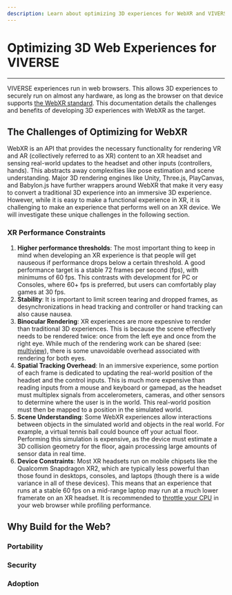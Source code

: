 ```yaml
---
description: Learn about optimizing 3D experiences for WebXR and VIVERSE
---
```


# Optimizing 3D Web Experiences for VIVERSE

***
VIVERSE experiences run in web browsers. This allows 3D experiences to securely run on almost any hardware, as long as the browser on that device supports [the WebXR standard](https://developer.mozilla.org/en-US/docs/Web/API/WebXR_Device_API/Fundamentals). This documentation details the challenges and benefits of developing 3D experiences with WebXR as the target.

## The Challenges of Optimizing for WebXR

WebXR is an API that provides the necessary functionality for rendering VR and AR (collectively referred to as XR) content to an XR headset and sensing real-world updates to the headset and other inputs (controllers, hands). This abstracts away complexities like pose estimation and scene understanding. Major 3D rendering engines like Unity, Three.js, PlayCanvas, and Babylon.js have further wrappers around WebXR that make it very easy to convert a traditional 3D experience into an immersive 3D experience. However, while it is easy to make a functional experience  in XR, it is challenging to make an experience that performs well on an XR device. We will investigate these unique challenges in the following section.

### XR Performance Constraints

1. **Higher performance thresholds**: The most important thing to keep in mind when developing an XR experience is that people will get nauseous if performance drops below a certain threshold. A good performance target is a stable 72 frames per second (fps), with minimums of 60 fps. This contrasts with development for PC or Consoles, where 60+ fps is preferred, but users can comfortably play games at 30 fps.
2. **Stability**: It is important to limit screen tearing and dropped frames, as desynchronizations in head tracking and controller or hand tracking can also cause nausea.
3. **Binocular Rendering**: XR experiences are more expesnive to render than traditional 3D experiences. This is because the scene effectively needs to be rendered twice: once from the left eye and once from the right eye. While much of the rendering work can be shared (see: [multiview](https://developer.mozilla.org/en-US/docs/Web/API/OVR_multiview2)), there is some unavoidable overhead associated with rendering for both eyes.
4. **Spatial Tracking Overhead**: In an immersive experience, some portion of each frame is dedicated to updating the real-world position of the headset and the control inputs. This is much more expensive than reading inputs from a mouse and keyboard or gamepad, as the headset must multiplex signals from accelerometers, cameras, and other sensors to determine where the user is in the world. This real-world position must then be mapped to a position in the simulated world.
5. **Scene Understanding**: Some WebXR experiences allow interactions between objects in the simulated world and objects in the real world. For example, a virtual tennis ball could bounce off your actual floor. Performing this simulation is expensive, as the device must estimate a 3D collision geometry for the floor, again processing large amounts of sensor data in real time.
6. **Device Constraints**: Most XR headsets run on mobile chipsets like the Qualcomm Snapdragon XR2, which are typically less powerful than those found in desktops, consoles, and laptops (though there is a wide variance in all of these devices). This means that an experience that runs at a stable 60 fps on a mid-range laptop may run at a much lower framerate on an XR headset. It is recommended to [throttle your CPU](https://developer.chrome.com/docs/devtools/settings/throttling/) in your web browser while profiling performance.

## Why Build for the Web?

### Portability

### Security

### Adoption

